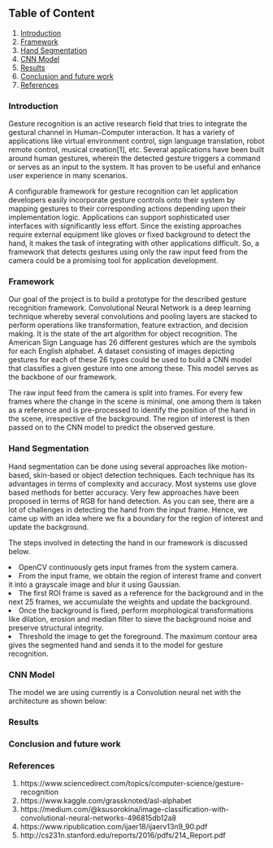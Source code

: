 ## Table of Content
1. [Introduction](#introduction)
2. [Framework](#framework)
3. [Hand Segmentation](#hand-segmentation)
4. [CNN Model](#cnn-model)
5. [Results](#results)
6. [Conclusion and future work](#conclusion-and-future-work)
7. [References](#references)

### Introduction
<p>
Gesture recognition is an active research field that tries to integrate the gestural channel in Human-Computer interaction. It has a variety of applications like virtual environment control, sign language translation, robot remote control, musical creation[1], etc. Several applications have been built around human gestures, wherein the detected gesture triggers a command or serves as an input to the system. It has proven to be useful and enhance user experience in many scenarios.
</p>
<p>
A configurable framework for gesture recognition can let application developers easily incorporate gesture controls onto their system by mapping gestures to their corresponding actions depending upon their implementation logic. Applications can support sophisticated user interfaces with significantly less effort. Since the existing approaches require external equipment like gloves or fixed background to detect the hand, it makes the task of integrating with other applications difficult. So, a framework that detects gestures using only the raw input feed from the camera could be a promising tool for application development.
</p>

### Framework
<p>
Our goal of the project is to build a prototype for the described gesture recognition framework. Convolutional Neural Network is a deep learning technique whereby several convolutions and pooling layers are stacked to perform operations like transformation, feature extraction, and decision making. It is the state of the art algorithm for object recognition. The American Sign Language has 26 different gestures which are the symbols for each English alphabet. A dataset consisting of images depicting gestures for each of these 26 types could be used to build a CNN model that classifies a given gesture into one among these. This model serves as the backbone of our framework.
</p>
<p>
The raw input feed from the camera is split into frames. For every few frames where the change in the scene is minimal, one among them is taken as a reference and is pre-processed to identify the position of the hand in the scene, irrespective of the background. The region of interest is then passed on to the CNN model to predict the observed gesture.
</p>

### Hand Segmentation
<p>
Hand segmentation can be done using several approaches like motion-based, skin-based or object detection techniques. Each technique has its advantages in terms of complexity and accuracy. Most systems use glove based methods for better accuracy. Very few approaches have been proposed in terms of RGB for hand detection.
As you can see, there are a lot of challenges in detecting the hand from the input frame. Hence, we came up with an idea where we fix a boundary for the region of interest and update the background. 
</p>
<p>
The steps involved in detecting the hand in our framework is discussed below.
<li>OpenCV continuously gets input frames from the system camera.</li>
<li>From the input frame, we obtain the region of interest frame and convert it into a grayscale image and blur it using Gaussian.</li>
<li>The first ROI frame is saved as a reference for the background and in the next 25 frames, we accumulate the weights and update the background.</li>
<li>Once the background is fixed, perform morphological transformations like dilation, erosion and median filter to sieve the background noise and preserve structural integrity.</li>
<li>Threshold the image to get the foreground. The maximum contour area gives the segmented hand and sends it to the model for gesture recognition.</li>
</p>


### CNN Model
<p>
The model we are using currently is a Convolution neural net with the architecture as shown below:
</p>


### Results
<p>
</p>

### Conclusion and future work
<p>
</p>


### References
<p>
<ol>
<li>https://www.sciencedirect.com/topics/computer-science/gesture-recognition</li>
<li>https://www.kaggle.com/grassknoted/asl-alphabet</li>
<li>https://medium.com/@ksusorokina/image-classification-with-convolutional-neural-networks-496815db12a8</li>
<li>https://www.ripublication.com/ijaer18/ijaerv13n9_90.pdf</li>
<li>http://cs231n.stanford.edu/reports/2016/pdfs/214_Report.pdf</li>
</ol>
</p>




